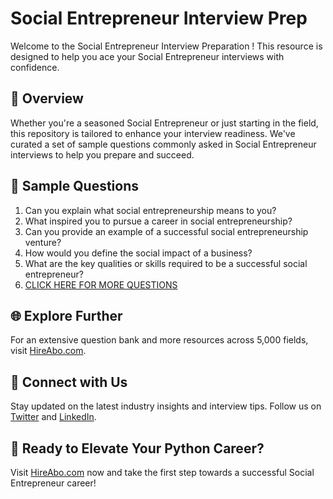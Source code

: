 # Social Entrepreneur Interview Prep

Welcome to the Social Entrepreneur Interview Preparation ! This resource is designed to help you ace your Social Entrepreneur interviews with confidence.

## 🚀 Overview

Whether you're a seasoned Social Entrepreneur or just starting in the field, this repository is tailored to enhance your interview readiness. We've curated a set of sample questions commonly asked in Social Entrepreneur interviews to help you prepare and succeed.

## 📝 Sample Questions

1. Can you explain what social entrepreneurship means to you?
2. What inspired you to pursue a career in social entrepreneurship?
3. Can you provide an example of a successful social entrepreneurship venture?
4. How would you define the social impact of a business?
5. What are the key qualities or skills required to be a successful social entrepreneur?
6. [CLICK HERE FOR MORE QUESTIONS](https://hireabo.com/job/1_4_9/Social%20Entrepreneur)

## 🌐 Explore Further

For an extensive question bank and more resources across 5,000 fields, visit [HireAbo.com](https://www.hireabo.com).

## 📱 Connect with Us

Stay updated on the latest industry insights and interview tips. Follow us on [Twitter](https://twitter.com/hireabo) and [LinkedIn](https://www.linkedin.com/in/hire-abo-3609972a8/).

## 🚀 Ready to Elevate Your Python Career?

Visit [HireAbo.com](https://www.hireabo.com) now and take the first step towards a successful Social Entrepreneur career!